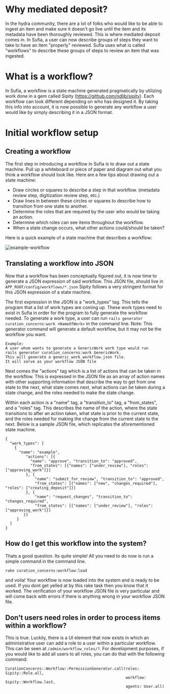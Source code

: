 # Why mediated deposit?

In the hydra community, there are a lot of folks who would like to be able to ingest an item and make sure it doesn't go live until the item and its metadata have been thoroughly reviewed. This is where mediated deposit comes in. In Sufia, a user can now describe groups of steps they want to take to have an item "properly" reviewed. Sufia uses what is called "workflows" to describe these groups of steps to review an item that was ingested. 

# What is a workflow?

In Sufia, a workflow is a state machine generated pragmatically by utilizing work done in a gem called Sipity (https://github.com/ndlib/sipity). Each workflow can look different depending on who has designed it. By taking this info into account, it is now possible to generate any workflow a user would like by simply describing it in a JSON format.

# Initial workflow setup

## Creating a workflow

The first step in introducing a workflow in Sufia is to draw out a state machine. Pull up a whiteboard or piece of paper and diagram out what you think a workflow should look like. Here are a few tips about drawing out a state machine:

* Draw circles or squares to describe a step in that workflow. (metadata review step, digitization review step, etc.)
* Draw lines in between these circles or squares to describe how to transition from one state to another.
* Determine the roles that are required by the user who would be taking an action.
* Determine which roles can see items throughout the workflow.
* When a state change occurs, what other actions could/should be taken?

Here is a quick example of a state machine that describes a workflow:

![example-workflow](https://cloud.githubusercontent.com/assets/2130/19000926/1eab97e4-8713-11e6-9edc-0599fedca795.png)

## Translating a workflow into JSON

Now that a workflow has been conceptually figured out, it is now time to generate a JSON expression of said workflow. This JSON file, should live in `APP_ROOT/config/workflows/*.json` Sipity follows a very stringent format for this JSON expression of a state machine. 

The first expression in the JSON is a "work_types" tag. This tells the program that a list of work types are coming up. These work types need to exist in Sufia in order for the program to fully generate the workflow needed. To generate a work type, a user can run `rails generator curation_concerns:work <NameOfWork>` in the command line. Note: This generator command will generate a default workflow, but it may not be the workflow you want.

```
Example: 
A user whom wants to generate a GenericWork work type would run
rails generator curation_concerns:work GenericWork.
This will generate a generic_work_workflow.json file.
It will serve as your workflow JSON file
```

Next comes the "actions" tag which is a list of actions that can be taken in the workflow. This is expressed in the JSON file as an array of action names with other supporting information that describe the way to get from one state to the next, what state comes next, what actions can be taken during a state change, and the roles needed to make the state change. 

Within each action is a "name" tag, a "transition_to" tag, a "from_states", and a "roles" tag. This describes the name of the action, where the state transitions to after an action taken, what state is prior to the current state, and the roles needed for making the change from the current state to the next. Below is a sample JSON file, which replicates the aforementioned state machine.

```
{
  "work_types": [
    {
      "name": "example",
         "actions": [{
           "name": "approve", "transition_to": "approved",
           "from_states": [{"names": ["under_review"], "roles": ["approving_work"]}]
         }, {
             "name": "submit_for_review", "transition_to": "approved",
             "from_states": [{"names": ["new", "changes_required"], "roles": ["creating_deposit"]}]
         }, {
             "name": "request_changes", "transition_to": "changes_required",
             "from_states": [{"names": ["under_review"], "roles": ["approving_work"]}]
        }]
     }
  ]
}
```

## How do I get this workflow into the system?

Thats a good question. Its quite simple! All you need to do now is run a simple command in the command line.
```
rake curation_concerns:workflow:load
```
and voila! Your workflow is now loaded into the system and is ready to be used. If you dont get yelled at by this rake task then you know that it worked. The verification of your workflow JSON file is very particular and will come back with errors if there is anything wrong in your workflow JSON file.

## Don't users need roles in order to process items within a workflow?

This is true. Luckily, there is a UI element that now exists in which an administrative user can add a role to a user within a particular workflow. This can be seen at `/admin/workflow_roles/?`. For development purposes, if you would like to add all users to all roles, you can do that with the following command:
```
CurationConcerns::Workflow::PermissionGenerator.call(roles: Sipity::Role.all,        
                                                     workflow: Sipity::Workflow.last,        
                                                     agents: User.all)
```
